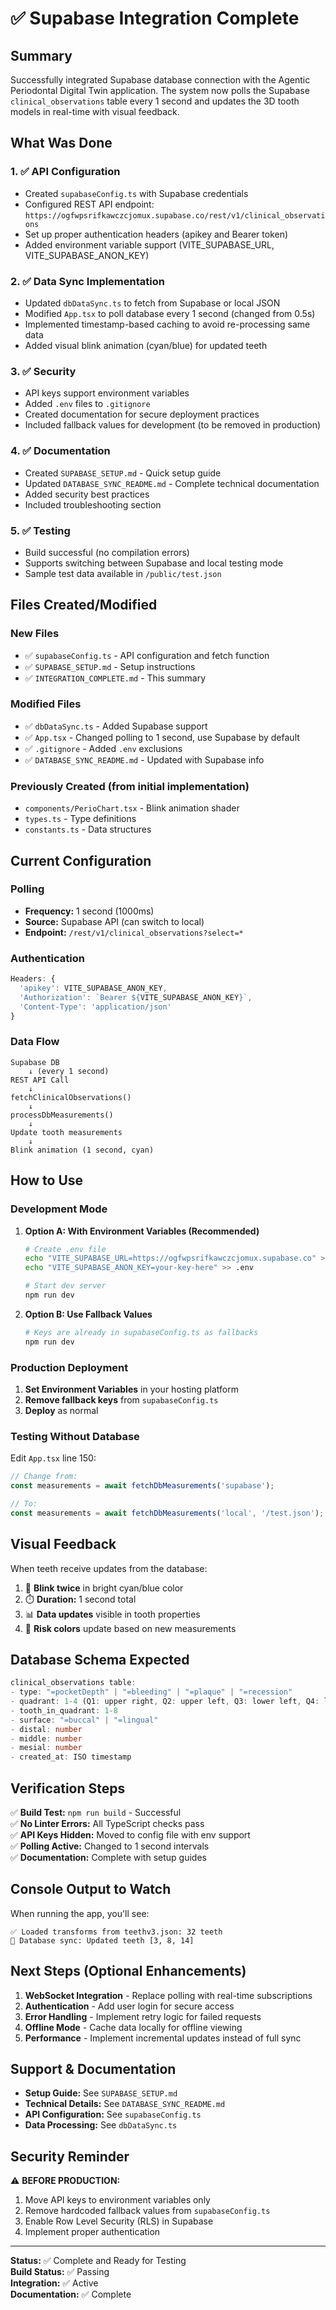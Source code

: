 # ✅ Supabase Integration Complete

## Summary

Successfully integrated Supabase database connection with the Agentic Periodontal Digital Twin application. The system now polls the Supabase `clinical_observations` table every 1 second and updates the 3D tooth models in real-time with visual feedback.

## What Was Done

### 1. ✅ API Configuration
- Created `supabaseConfig.ts` with Supabase credentials
- Configured REST API endpoint: `https://ogfwpsrifkawczcjomux.supabase.co/rest/v1/clinical_observations`
- Set up proper authentication headers (apikey and Bearer token)
- Added environment variable support (VITE_SUPABASE_URL, VITE_SUPABASE_ANON_KEY)

### 2. ✅ Data Sync Implementation
- Updated `dbDataSync.ts` to fetch from Supabase or local JSON
- Modified `App.tsx` to poll database every 1 second (changed from 0.5s)
- Implemented timestamp-based caching to avoid re-processing same data
- Added visual blink animation (cyan/blue) for updated teeth

### 3. ✅ Security
- API keys support environment variables
- Added `.env` files to `.gitignore`
- Created documentation for secure deployment practices
- Included fallback values for development (to be removed in production)

### 4. ✅ Documentation
- Created `SUPABASE_SETUP.md` - Quick setup guide
- Updated `DATABASE_SYNC_README.md` - Complete technical documentation
- Added security best practices
- Included troubleshooting section

### 5. ✅ Testing
- Build successful (no compilation errors)
- Supports switching between Supabase and local testing mode
- Sample test data available in `/public/test.json`

## Files Created/Modified

### New Files
- ✅ `supabaseConfig.ts` - API configuration and fetch function
- ✅ `SUPABASE_SETUP.md` - Setup instructions
- ✅ `INTEGRATION_COMPLETE.md` - This summary

### Modified Files
- ✅ `dbDataSync.ts` - Added Supabase support
- ✅ `App.tsx` - Changed polling to 1 second, use Supabase by default
- ✅ `.gitignore` - Added `.env` exclusions
- ✅ `DATABASE_SYNC_README.md` - Updated with Supabase info

### Previously Created (from initial implementation)
- `components/PerioChart.tsx` - Blink animation shader
- `types.ts` - Type definitions
- `constants.ts` - Data structures

## Current Configuration

### Polling
- **Frequency:** 1 second (1000ms)
- **Source:** Supabase API (can switch to local)
- **Endpoint:** `/rest/v1/clinical_observations?select=*`

### Authentication
```typescript
Headers: {
  'apikey': VITE_SUPABASE_ANON_KEY,
  'Authorization': `Bearer ${VITE_SUPABASE_ANON_KEY}`,
  'Content-Type': 'application/json'
}
```

### Data Flow
```
Supabase DB
    ↓ (every 1 second)
REST API Call
    ↓
fetchClinicalObservations()
    ↓
processDbMeasurements()
    ↓
Update tooth measurements
    ↓
Blink animation (1 second, cyan)
```

## How to Use

### Development Mode

1. **Option A: With Environment Variables (Recommended)**
   ```bash
   # Create .env file
   echo "VITE_SUPABASE_URL=https://ogfwpsrifkawczcjomux.supabase.co" > .env
   echo "VITE_SUPABASE_ANON_KEY=your-key-here" >> .env
   
   # Start dev server
   npm run dev
   ```

2. **Option B: Use Fallback Values**
   ```bash
   # Keys are already in supabaseConfig.ts as fallbacks
   npm run dev
   ```

### Production Deployment

1. **Set Environment Variables** in your hosting platform
2. **Remove fallback keys** from `supabaseConfig.ts`
3. **Deploy** as normal

### Testing Without Database

Edit `App.tsx` line 150:
```typescript
// Change from:
const measurements = await fetchDbMeasurements('supabase');

// To:
const measurements = await fetchDbMeasurements('local', '/test.json');
```

## Visual Feedback

When teeth receive updates from the database:
1. 🔵 **Blink twice** in bright cyan/blue color
2. ⏱️ **Duration:** 1 second total
3. 📊 **Data updates** visible in tooth properties
4. 🎨 **Risk colors** update based on new measurements

## Database Schema Expected

```typescript
clinical_observations table:
- type: "=pocketDepth" | "=bleeding" | "=plaque" | "=recession"
- quadrant: 1-4 (Q1: upper right, Q2: upper left, Q3: lower left, Q4: lower right)
- tooth_in_quadrant: 1-8
- surface: "=buccal" | "=lingual"
- distal: number
- middle: number
- mesial: number
- created_at: ISO timestamp
```

## Verification Steps

✅ **Build Test:** `npm run build` - Successful  
✅ **No Linter Errors:** All TypeScript checks pass  
✅ **API Keys Hidden:** Moved to config file with env support  
✅ **Polling Active:** Changed to 1 second intervals  
✅ **Documentation:** Complete with setup guides  

## Console Output to Watch

When running the app, you'll see:
```
✅ Loaded transforms from teethv3.json: 32 teeth
🔄 Database sync: Updated teeth [3, 8, 14]
```

## Next Steps (Optional Enhancements)

1. **WebSocket Integration** - Replace polling with real-time subscriptions
2. **Authentication** - Add user login for secure access
3. **Error Handling** - Implement retry logic for failed requests
4. **Offline Mode** - Cache data locally for offline viewing
5. **Performance** - Implement incremental updates instead of full sync

## Support & Documentation

- **Setup Guide:** See `SUPABASE_SETUP.md`
- **Technical Details:** See `DATABASE_SYNC_README.md`
- **API Configuration:** See `supabaseConfig.ts`
- **Data Processing:** See `dbDataSync.ts`

## Security Reminder

⚠️ **BEFORE PRODUCTION:**
1. Move API keys to environment variables only
2. Remove hardcoded fallback values from `supabaseConfig.ts`
3. Enable Row Level Security (RLS) in Supabase
4. Implement proper authentication

---

**Status:** ✅ Complete and Ready for Testing  
**Build Status:** ✅ Passing  
**Integration:** ✅ Active  
**Documentation:** ✅ Complete  


